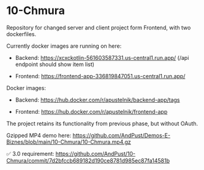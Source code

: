 # 10-Chmura
Repository for changed server and client project form Frontend, with two dockerfiles.

Currently docker images are running on here:

* Backend: https://xcxckotlin-561603587331.us-central1.run.app/ (/api endpoint should show item list)

* Frontend: https://frontend-app-336819847051.us-central1.run.app/

Docker images:

* Backend: https://hub.docker.com/r/apustelnik/backend-app/tags

* Frontend: https://hub.docker.com/r/apustelnik/frontend-app

The project retains its functionality from previous phase, but without OAuth.

Gzipped MP4 demo here: https://github.com/AndPust/Demos-E-Biznes/blob/main/10-Chmura/10-Chmura.mp4.gz

✅ 3.0 requirement: https://github.com/AndPust/10-Chmura/commit/7d2bfccb689182d190ce8781d985ec87fa14581b
